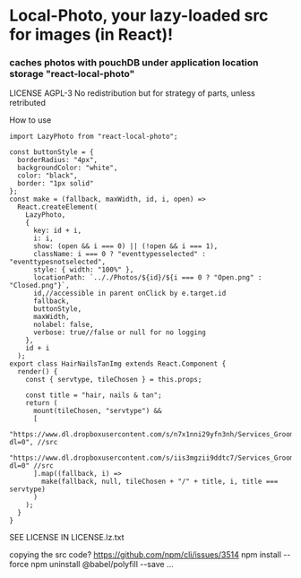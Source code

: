 # Local-Photo, your lazy-loaded src for images (in React)!

### caches photos with pouchDB under application location storage "react-local-photo"

LICENSE AGPL-3
No redistribution but for strategy of parts, unless retributed

How to use

    import LazyPhoto from "react-local-photo";

    const buttonStyle = {
      borderRadius: "4px",
      backgroundColor: "white",
      color: "black",
      border: "1px solid"
    };
    const make = (fallback, maxWidth, id, i, open) =>
      React.createElement(
        LazyPhoto,
        {
          key: id + i,
          i: i,
          show: (open && i === 0) || (!open && i === 1),
          className: i === 0 ? "eventtypesselected" : "eventtypesnotselected",
          style: { width: "100%" },
          locationPath: `.././Photos/${id}/${i === 0 ? "Open.png" : "Closed.png"}`,
          id,//accessible in parent onClick by e.target.id
          fallback,
          buttonStyle,
          maxWidth,
          nolabel: false,
          verbose: true//false or null for no logging
        },
        id + i
      );
    export class HairNailsTanImg extends React.Component {
      render() {
        const { servtype, tileChosen } = this.props;

        const title = "hair, nails & tan";
        return (
          mount(tileChosen, "servtype") &&
          [
            "https://www.dl.dropboxusercontent.com/s/n7x1nni29yfn3nh/Services_Grooming.png?dl=0", //src
            "https://www.dl.dropboxusercontent.com/s/iis3mgzii9ddtc7/Services_Grooming%20%28closed%29%20%281%29.png?dl=0" //src
          ].map((fallback, i) =>
            make(fallback, null, tileChosen + "/" + title, i, title === servtype)
          )
        );
      }
    }

SEE LICENSE IN LICENSE.lz.txt

copying the src code? https://github.com/npm/cli/issues/3514
npm install --force npm uninstall @babel/polyfill --save ...
